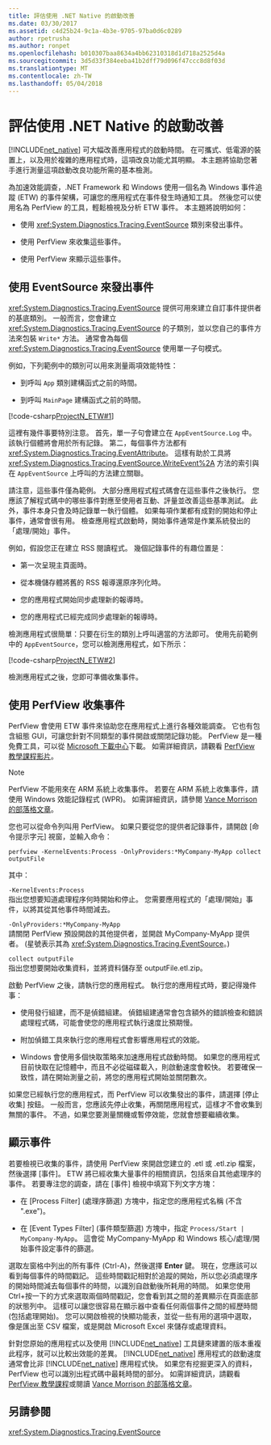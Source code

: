 ```yaml
---
title: 評估使用 .NET Native 的啟動改善
ms.date: 03/30/2017
ms.assetid: c4d25b24-9c1a-4b3e-9705-97ba0d6c0289
author: rpetrusha
ms.author: ronpet
ms.openlocfilehash: b010307baa8634a4bb62310318d1d718a2525d4a
ms.sourcegitcommit: 3d5d33f384eeba41b2dff79d096f47ccc8d8f03d
ms.translationtype: MT
ms.contentlocale: zh-TW
ms.lasthandoff: 05/04/2018
---
```

# <a name="measuring-startup-improvement-with-net-native"></a>評估使用 .NET Native 的啟動改善
[!INCLUDE[net_native](../../../includes/net-native-md.md)] 可大幅改善應用程式的啟動時間。 在可攜式、低電源的裝置上，以及用於複雜的應用程式時，這項改良功能尤其明顯。 本主題將協助您著手進行測量這項啟動改良功能所需的基本檢測。  
  
 為加速效能調查，.NET Framework 和 Windows 使用一個名為 Windows 事件追蹤 (ETW) 的事件架構，可讓您的應用程式在事件發生時通知工具。 然後您可以使用名為 PerfView 的工具，輕鬆檢視及分析 ETW 事件。 本主題將說明如何：  
  
-   使用 <xref:System.Diagnostics.Tracing.EventSource> 類別來發出事件。  
  
-   使用 PerfView 來收集這些事件。  
  
-   使用 PerfView 來顯示這些事件。  
  
## <a name="using-eventsource-to-emit-events"></a>使用 EventSource 來發出事件  
 <xref:System.Diagnostics.Tracing.EventSource> 提供可用來建立自訂事件提供者的基底類別。 一般而言，您會建立 <xref:System.Diagnostics.Tracing.EventSource> 的子類別，並以您自己的事件方法來包裝 `Write*` 方法。 通常會為每個 <xref:System.Diagnostics.Tracing.EventSource> 使用單一子句模式。  
  
 例如，下列範例中的類別可以用來測量兩項效能特性：  
  
-   到呼叫 `App` 類別建構函式之前的時間。  
  
-   到呼叫 `MainPage` 建構函式之前的時間。  
  
 [!code-csharp[ProjectN_ETW#1](../../../samples/snippets/csharp/VS_Snippets_CLR/projectn_etw/cs/etw1.cs#1)]  
  
 這裡有幾件事要特別注意。 首先，單一子句會建立在 `AppEventSource.Log` 中。 該執行個體將會用於所有記錄。 第二，每個事件方法都有 <xref:System.Diagnostics.Tracing.EventAttribute>。 這樣有助於工具將 <xref:System.Diagnostics.Tracing.EventSource.WriteEvent%2A> 方法的索引與在 `AppEventSource` 上呼叫的方法建立關聯。  
  
 請注意，這些事件僅為範例。 大部分應用程式程式碼會在這些事件之後執行。 您應該了解程式碼中的哪些事件對應至使用者互動、評量並改善這些基準測試。 此外，事件本身只會及時記錄單一執行個體。 如果每項作業都有成對的開始和停止事件，通常會很有用。 檢查應用程式啟動時，開始事件通常是作業系統發出的「處理/開始」事件。  
  
 例如，假設您正在建立 RSS 閱讀程式。 幾個記錄事件的有趣位置是：  
  
-   第一次呈現主頁面時。  
  
-   從本機儲存體將舊的 RSS 報導還原序列化時。  
  
-   您的應用程式開始同步處理新的報導時。  
  
-   您的應用程式已經完成同步處理新的報導時。  
  
 檢測應用程式很簡單：只要在衍生的類別上呼叫適當的方法即可。 使用先前範例中的 `AppEventSource`，您可以檢測應用程式，如下所示：  
  
 [!code-csharp[ProjectN_ETW#2](../../../samples/snippets/csharp/VS_Snippets_CLR/projectn_etw/cs/etw2.cs#2)]  
  
 檢測應用程式之後，您即可準備收集事件。  
  
## <a name="gathering-events-with-perfview"></a>使用 PerfView 收集事件  
 PerfView 會使用 ETW 事件來協助您在應用程式上進行各種效能調查。 它也有包含組態 GUI，可讓您針對不同類型的事件開啟或關閉記錄功能。 PerfView 是一種免費工具，可以從 [Microsoft 下載中心](http://www.microsoft.com/download/details.aspx?id=28567)下載。 如需詳細資訊，請觀看 [PerfView 教學課程影片](http://channel9.msdn.com/Series/PerfView-Tutorial)。  
  
> [!NOTE]
>  PerfView 不能用來在 ARM 系統上收集事件。 若要在 ARM 系統上收集事件，請使用 Windows 效能記錄程式 (WPR)。 如需詳細資訊，請參閱 [Vance Morrison 的部落格文章](http://blogs.msdn.com/b/vancem/archive/2012/12/19/collecting-etw-perfview-data-on-an-windows-rt-winrt-arm-surface-device.aspx)。  
  
 您也可以從命令列叫用 PerfView。 如果只要從您的提供者記錄事件，請開啟 [命令提示字元] 視窗，並輸入命令：  
  
```  
perfview -KernelEvents:Process -OnlyProviders:*MyCompany-MyApp collect outputFile   
```  
  
 其中：  
  
 `-KernelEvents:Process`  
 指出您想要知道處理程序何時開始和停止。 您需要應用程式的「處理/開始」事件，以將其從其他事件時間減去。  
  
 `-OnlyProviders:*MyCompany-MyApp`  
 請關閉 PerfView 預設開啟的其他提供者，並開啟 MyCompany-MyApp 提供者。  (星號表示其為 <xref:System.Diagnostics.Tracing.EventSource>。)  
  
 `collect outputFile`  
 指出您想要開始收集資料，並將資料儲存至 outputFile.etl.zip。  
  
 啟動 PerfView 之後，請執行您的應用程式。 執行您的應用程式時，要記得幾件事：  
  
-   使用發行組建，而不是偵錯組建。 偵錯組建通常會包含額外的錯誤檢查和錯誤處理程式碼，可能會使您的應用程式執行速度比預期慢。  
  
-   附加偵錯工具來執行您的應用程式會影響應用程式的效能。  
  
-   Windows 會使用多個快取策略來加速應用程式啟動時間。 如果您的應用程式目前快取在記憶體中，而且不必從磁碟載入，則啟動速度會較快。 若要確保一致性，請在開始測量之前，將您的應用程式開始並關閉數次。  
  
 如果您已經執行您的應用程式，而 PerfView 可以收集發出的事件，請選擇 [停止收集] 按鈕。 一般而言，您應該先停止收集，再關閉應用程式，這樣才不會收集到無關的事件。 不過，如果您要測量關機或暫停效能，您就會想要繼續收集。  
  
## <a name="displaying-the-events"></a>顯示事件  
 若要檢視已收集的事件，請使用 PerfView 來開啟您建立的 .etl 或 .etl.zip 檔案，然後選擇 [事件]。 ETW 將已經收集大量事件的相關資訊，包括來自其他處理序的事件。 若要專注您的調查，請在 [事件] 檢視中填寫下列文字方塊：  
  
-   在 [Process Filter] \(處理序篩選) 方塊中，指定您的應用程式名稱 (不含 ".exe")。  
  
-   在 [Event Types Filter] \(事件類型篩選) 方塊中，指定 `Process/Start | MyCompany-MyApp`。 這會從 MyCompany-MyApp 和 Windows 核心/處理/開始事件設定事件的篩選。  
  
 選取左窗格中列出的所有事件 (Ctrl-A)，然後選擇 **Enter** 鍵。 現在，您應該可以看到每個事件的時間戳記。 這些時間戳記相對於追蹤的開始，所以您必須處理序的開始時間減去每個事件的時間，以識別自啟動後所耗用的時間。 如果您使用 Ctrl+按一下的方式來選取兩個時間戳記，您會看到其之間的差異顯示在頁面底部的狀態列中。 這樣可以讓您很容易在顯示器中查看任何兩個事件之間的經歷時間 (包括處理開始)。 您可以開啟檢視的快顯功能表，並從一些有用的選項中選取，像是匯出至 CSV 檔案，或是開啟 Microsoft Excel 來儲存或處理資料。  
  
 針對您原始的應用程式以及使用 [!INCLUDE[net_native](../../../includes/net-native-md.md)] 工具鏈來建置的版本重複此程序，就可以比較出效能的差異。   [!INCLUDE[net_native](../../../includes/net-native-md.md)] 應用程式的啟動速度通常會比非 [!INCLUDE[net_native](../../../includes/net-native-md.md)] 應用程式快。 如果您有挖掘更深入的資料，PerfView 也可以識別出程式碼中最耗時間的部分。 如需詳細資訊，請觀看 [PerfView 教學課程](http://channel9.msdn.com/Series/PerfView-Tutorial)或閱讀 [Vance Morrison 的部落格文章](http://blogs.msdn.com/b/vancem/archive/2011/12/28/publication-of-the-perfview-performance-analysis-tool.aspx)。  
  
## <a name="see-also"></a>另請參閱  
 <xref:System.Diagnostics.Tracing.EventSource>
